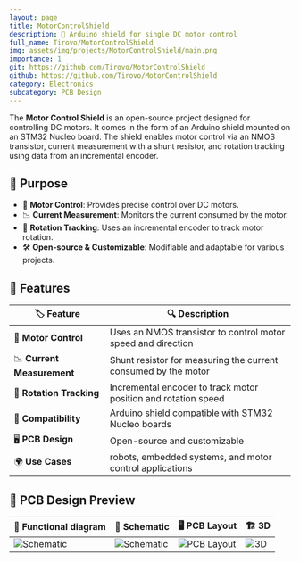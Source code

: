 ```yaml
---
layout: page
title: MotorControlShield
description: 🔄 Arduino shield for single DC motor control
full_name: Tirovo/MotorControlShield
img: assets/img/projects/MotorControlShield/main.png
importance: 1
git: https://github.com/Tirovo/MotorControlShield
github: https://github.com/Tirovo/MotorControlShield
category: Electronics
subcategory: PCB Design
---
```



The **Motor Control Shield** is an open-source project designed for controlling DC motors. It comes in the form of an Arduino shield mounted on an STM32 Nucleo board. The shield enables motor control via an NMOS transistor, current measurement with a shunt resistor, and rotation tracking using data from an incremental encoder.

## 🎯 Purpose

- 🔄 **Motor Control**: Provides precise control over DC motors.
- 📉 **Current Measurement**: Monitors the current consumed by the motor.
- 🔄 **Rotation Tracking**: Uses an incremental encoder to track motor rotation.
- 🛠️ **Open-source & Customizable**: Modifiable and adaptable for various projects.

## 📝 Features

| 🏷️ Feature        | 🔍 Description |
|----------------|-------------|
| 🔄 **Motor Control** | Uses an NMOS transistor to control motor speed and direction |
| 📉 **Current Measurement** | Shunt resistor for measuring the current consumed by the motor |
| 🔄 **Rotation Tracking** | Incremental encoder to track motor position and rotation speed |
| 🔘 **Compatibility** | Arduino shield compatible with STM32 Nucleo boards |
| 🖥️ **PCB Design** | Open-source and customizable |
| 🌍 **Use Cases** | robots, embedded systems, and motor control applications |

## 📐 PCB Design Preview

| 📜 Functional diagram | 📜 Schematic | 🖥️ PCB Layout | 🏗️ 3D |
|-----------|-----------|-----------|-----------|
| ![Schematic](assets/img/functional_diagram.png) | ![Schematic](assets/img/schematic.png) | ![PCB Layout](assets/img/pcb_layout.png) | ![3D](assets/img/3d.png) |

